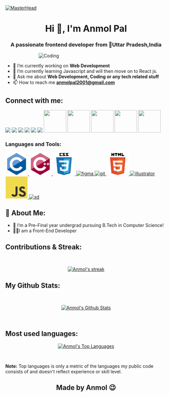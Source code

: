 [![MasterHead](https://raw.githubusercontent.com/halfrost/halfrost/master/icons/header_.png)](https://github.com/anmolpal2001)
<h1 align="center">Hi 👋, I'm Anmol Pal</h1>
<h3 align="center">A passionate frontend developer from 🏡Uttar Pradesh,India</h3>
<img align="right" alt="Coding" width="400" src="https://media3.giphy.com/media/USV0ym3bVWQJJmNu3N/giphy.gif?cid=ecf05e47y535s9v3a07gzhksks1dvf0x9npezbo36twk47vf&rid=giphy.gif&ct=g">

<!--<p align="left"> <img src="https://komarev.com/ghpvc/?username=anmolpal2001&label=Profile%20views&color=0e75b6&style=flat" alt="anmolpal2001" /> </p>-->



<!--<p align="left"> <a href="https://twitter.com/anmolpa60183901" target="blank"><img src="https://img.shields.io/twitter/follow/anmolpa60183901?logo=twitter&style=for-the-badge" alt="anmolpa60183901" /></a> </p>-->
<br>

- 🔭 I’m currently working on **Web Development**
- 🌱 I’m currently learning Javascript and will then move on to React js.
- 💬 Ask me about **Web Development, Coding or any tech related stuff**
- 📫 How to reach me **anmolpal2001@gmail.com**

## **Connect with me:**
<p align="left">
   <a href = "https://www.linkedin.com/in/anmol-pal-357506211/"><img src="https://img.icons8.com/fluent/70/000000/linkedin.png"/></a>
   <a href = "anmolpal2001@gmail.com"><img src="https://img.icons8.com/color/70/000000/gmail-new.png"/></a>
   <a href = "https://github.com/anmolpal2001"><img src="https://img.icons8.com/material-sharp/70/000000/github.png#gh-dark-mode-only"/></a>
   <a href = "https://www.instagram.com/mr.pal_30/"><img src="https://img.icons8.com/fluent/70/000000/instagram-new.png"/></a>
   <a href = "https://www.youtube.com/channel/UC2wI7l-YAzZCsMmfMDc1ZVA/featured"><img src="https://img.icons8.com/color/70/000000/youtube-play.png"/></a>
   <a href = "https://twitter.com/AnmolPa60183901"><img src="https://img.icons8.com/fluent/70/000000/twitter.png"/></a>
   <a href = "https://codepen.io/anmolpal2001"><img height="70" width="70" src="https://raw.githubusercontent.com/rahuldkjain/github-profile-readme-generator/master/src/images/icons/Social/codepen.svg"/></a>
   <a href = "https://fb.com/https://www.facebook.com/anmol.pal.3958914/"><img height="70" width="70" src="https://raw.githubusercontent.com/rahuldkjain/github-profile-readme-generator/master/src/images/icons/Social/facebook.svg"/></a>
   <!--<a href = ""><img height="70" width="70" src=""/></a>-->
   <a href = "https://www.codechef.com/users/anmolpal2001/"><img height="70" width="70" src="https://cdn.jsdelivr.net/npm/simple-icons@3.1.0/icons/codechef.svg"/></a>
   <a href = "https://www.leetcode.com/https://leetcode.com/anmolpal2001/"><img height="70" width="70" src="https://raw.githubusercontent.com/rahuldkjain/github-profile-readme-generator/master/src/images/icons/Social/leet-code.svg"/></a>
   <a href = "https://auth.geeksforgeeks.org/user/https://auth.geeksforgeeks.org/user/anmolpal2001/"><img height="70" width="70" src="https://raw.githubusercontent.com/rahuldkjain/github-profile-readme-generator/master/src/images/icons/Social/geeks-for-geeks.svg"/></a>
</p>
<!--<p align="left">
<a href="https://codepen.io/anmolpal2001" target="blank"><img align="center" src="https://raw.githubusercontent.com/rahuldkjain/github-profile-readme-generator/master/src/images/icons/Social/codepen.svg" alt="anmolpal2001" height="30" width="40" /></a>
<a href="https://twitter.com/anmolpa60183901" target="blank"><img align="center" src="https://raw.githubusercontent.com/rahuldkjain/github-profile-readme-generator/master/src/images/icons/Social/twitter.svg" alt="anmolpa60183901" height="30" width="40" /></a>
<a href="https://linkedin.com/in/https://www.linkedin.com/in/anmol-pal-357506211/" target="blank"><img align="center" src="https://raw.githubusercontent.com/rahuldkjain/github-profile-readme-generator/master/src/images/icons/Social/linked-in-alt.svg" alt="https://www.linkedin.com/in/anmol-pal-357506211/" height="30" width="40" /></a>
<a href="https://fb.com/https://www.facebook.com/anmol.pal.3958914/" target="blank"><img align="center" src="https://raw.githubusercontent.com/rahuldkjain/github-profile-readme-generator/master/src/images/icons/Social/facebook.svg" alt="https://www.facebook.com/anmol.pal.3958914/" height="30" width="40" /></a>
<a href="https://instagram.com/https://www.instagram.com/mr.pal_30/" target="blank"><img align="center" src="https://raw.githubusercontent.com/rahuldkjain/github-profile-readme-generator/master/src/images/icons/Social/instagram.svg" alt="https://www.instagram.com/mr.pal_30/" height="30" width="40" /></a>
<a href="https://www.codechef.com/users/anmolpal2001" target="blank"><img align="center" src="https://cdn.jsdelivr.net/npm/simple-icons@3.1.0/icons/codechef.svg" alt="anmolpal2001" height="30" width="40" /></a>
<a href="https://www.leetcode.com/https://leetcode.com/anmolpal2001/" target="blank"><img align="center" src="https://raw.githubusercontent.com/rahuldkjain/github-profile-readme-generator/master/src/images/icons/Social/leet-code.svg" alt="https://leetcode.com/anmolpal2001/" height="30" width="40" /></a>
<a href="https://auth.geeksforgeeks.org/user/https://auth.geeksforgeeks.org/user/anmolpal2001/" target="blank"><img align="center" src="https://raw.githubusercontent.com/rahuldkjain/github-profile-readme-generator/master/src/images/icons/Social/geeks-for-geeks.svg" alt="https://auth.geeksforgeeks.org/user/anmolpal2001/" height="30" width="40" /></a>
</p>-->

<h3 align="left">Languages and Tools:</h3>
<p align="left"> <a href="https://www.cprogramming.com/" target="_blank" rel="noreferrer"> <img src="https://raw.githubusercontent.com/devicons/devicon/master/icons/c/c-original.svg" alt="c" width="70" height="70"/> </a> <a href="https://www.w3schools.com/cpp/" target="_blank" rel="noreferrer"> <img src="https://raw.githubusercontent.com/devicons/devicon/master/icons/cplusplus/cplusplus-original.svg" alt="cplusplus" width="70" height="70"/> </a> <a href="https://www.w3schools.com/css/" target="_blank" rel="noreferrer"> <img src="https://raw.githubusercontent.com/devicons/devicon/master/icons/css3/css3-original-wordmark.svg" alt="css3" width="70" height="70"/> </a> <a href="https://www.figma.com/" target="_blank" rel="noreferrer"> <img src="https://www.vectorlogo.zone/logos/figma/figma-icon.svg" alt="figma" width="70" height="70"/> </a> <a href="https://git-scm.com/" target="_blank" rel="noreferrer"> <img src="https://www.vectorlogo.zone/logos/git-scm/git-scm-icon.svg" alt="git" width="70" height="70"/> </a> <a href="https://www.w3.org/html/" target="_blank" rel="noreferrer"> <img src="https://raw.githubusercontent.com/devicons/devicon/master/icons/html5/html5-original-wordmark.svg" alt="html5" width="70" height="70"/> </a> <a href="https://www.adobe.com/in/products/illustrator.html" target="_blank" rel="noreferrer"> <img src="https://www.vectorlogo.zone/logos/adobe_illustrator/adobe_illustrator-icon.svg" alt="illustrator" width="70" height="70"/> </a> <a href="https://developer.mozilla.org/en-US/docs/Web/JavaScript" target="_blank" rel="noreferrer"> <img src="https://raw.githubusercontent.com/devicons/devicon/master/icons/javascript/javascript-original.svg" alt="javascript" width="70" height="70"/> </a> <a href="https://www.adobe.com/products/xd.html" target="_blank" rel="noreferrer"> <img src="https://cdn.worldvectorlogo.com/logos/adobe-xd.svg" alt="xd" width="70" height="70"/> </a> </p>

<!--### 🛠 Programming languages
![c](https://img.shields.io/badge/C-00599C?style=for-the-badge&logo=c&logoColor=white)
![cpp](https://img.shields.io/badge/C%2B%2B-00599C?style=for-the-badge&logo=c%2B%2B&logoColor=white)
![js](https://img.shields.io/badge/JavaScript-323330?style=for-the-badge&logo=javascript&logoColor=F7DF1E)-->

<!--### 👨🏻‍💻 Web-Stack
![figma](https://img.shields.io/badge/Figma-F24E1E?style=for-the-badge&logo=figma&logoColor=white)
![html](https://img.shields.io/badge/HTML5-E34F26?style=for-the-badge&logo=html5&logoColor=white)
![css](	https://img.shields.io/badge/CSS3-1572B6?style=for-the-badge&logo=css3&logoColor=white)-->

## 🚀 About Me:
- 🔭 I’m a Pre-Final year undergrad pursuing B.Tech in Computer Science!
- 👨‍💻I am a Front-End Developer

<!--<p><img align="left" src="https://github-readme-stats.vercel.app/api/top-langs?username=anmolpal2001&show_icons=true&locale=en&layout=compact" alt="anmolpal2001" /></p>-->

<!--<p>&nbsp;<img align="center" src="https://github-readme-stats.vercel.app/api?username=anmolpal2001&show_icons=true&locale=en" alt="anmolpal2001" /></p>-->

<!--<p><img align="center" src="https://github-readme-streak-stats.herokuapp.com/?user=anmolpal2001&" alt="anmolpal2001" /></p>-->

## **Contributions & Streak:**
<br>

<p align="center">
    <a href="https://github.com/anmolpal2001/github-readme-streak-stats">
        <img title="🔥 Get streak stats for your profile at git.io/streak-stats" alt="Anmol's streak" src="https://github-readme-streak-stats.herokuapp.com/?user=anmolpal2001&theme=omni&hide_border=true&stroke=0000&background=060A0CD0"/>
    </a>
</p>

## **My Github Stats:**
<br/>
  <p align="center">
    <a href="https://github.com/anmolpal2001/github-readme-stats"><img alt="Anmol's Github Stats" src="https://github-readme-stats.vercel.app/api?username=anmolpal2001&show_icons=true&count_private=true&theme=radical&hide_border=true&bg_color=0D1117" />
    </a>
  </p>
<br>

##  **Most used languages:**

  <p align="center">
     <a href="https://github.com/anmolpal2001/github-readme-stats"><img alt="Anmol's Top Languages" src="https://github-readme-stats.vercel.app/api/top-langs/?username=anmolpal2001&langs_count=8&count_private=true&layout=compact&theme=highcontrast&hide_border=true&bg_color=0D1117" />
   </a>
  </p>
  
  <br/>

  <b>Note:</b> Top languages is only a metric of the languages my public code consists of and doesn't reflect experience or skill level.

<!--<p align="left">
  <a href="https://github.com/Platane/snk#readme">
    <img src="https://raw.githubusercontent.com/anmolpal2001/anmolpal2001/output/github-snake-dark.svg" />
  </a>
</p>--> 
<div align="center">

  ## **Made by Anmol 😉**

</div>
